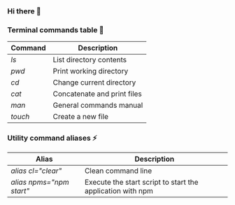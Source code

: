 ### Hi there 👋

<!--
**Andreitaaaaaa/Andreitaaaaaa** is a ✨ _special_ ✨ repository because its `README.md` (this file) appears on your GitHub profile.

Here are some ideas to get you started:

- 🔭 I’m currently working on ...
- 🌱 I’m currently learning ...
- 👯 I’m looking to collaborate on ...
- 🤔 I’m looking for help with ...
- 💬 Ask me about ...
- 📫 How to reach me: ...
- 😄 Pronouns: ...
- ⚡ Fun fact: ...
-->

### Terminal commands table 🤔

| Command         | Description    |
|-----------------|----------------|
| _ls_              | List directory contents   |
| _pwd_             | Print working directory |
| _cd_              | Change current directory |
| _cat_             | Concatenate and print files  |
| _man_             | General commands manual  |
| _touch_           | Create a new file  |

### Utility command aliases ⚡

| Alias                    | Description        |
|--------------------------|--------------------|
| _alias cl="clear"_       | Clean command line |
| _alias npms="npm start"_ | Execute the start script to start the application with npm |
